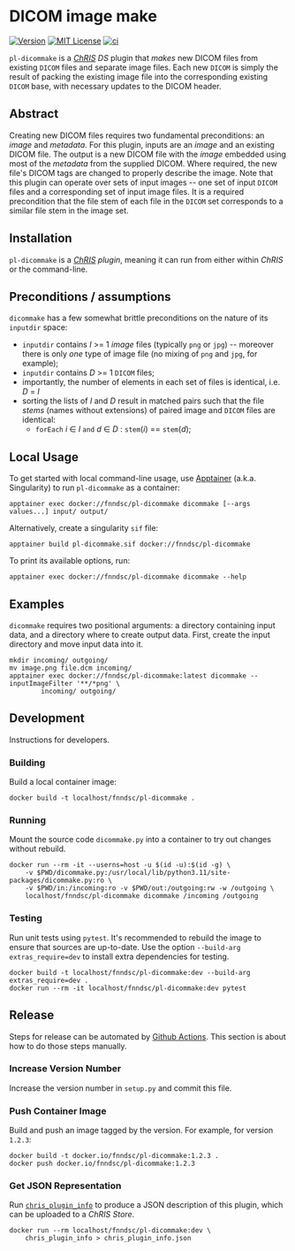 # DICOM image make

[![Version](https://img.shields.io/docker/v/fnndsc/pl-dicommake?sort=semver)](https://hub.docker.com/r/fnndsc/pl-dicommake)
[![MIT License](https://img.shields.io/github/license/fnndsc/pl-dicommake)](https://github.com/FNNDSC/pl-dicommake/blob/main/LICENSE)
[![ci](https://github.com/FNNDSC/pl-dicommake/actions/workflows/ci.yml/badge.svg)](https://github.com/FNNDSC/pl-dicommake/actions/workflows/ci.yml)

`pl-dicommake` is a [_ChRIS_](https://chrisproject.org/) _DS_ plugin that _makes_ new DICOM files from existing `DICOM` files and separate image files. Each new `DICOM` is simply the result of packing the existing image file into the corresponding existing `DICOM` base, with necessary updates to the DICOM header. 

## Abstract

Creating new DICOM files requires two fundamental preconditions: an _image_ and _metadata_. For this plugin, inputs are an _image_ and an existing DICOM file. The output is a new DICOM file with the _image_ embedded using most of the _metadata_ from the supplied DICOM. Where required, the new file's DICOM tags are changed to properly describe the image. Note that this plugin can operate over sets of input images -- one set of input `DICOM` files and a corresponding set of input image files. It is a required precondition that the file stem of each file in the `DICOM` set corresponds to a similar file stem in the image set.

## Installation

`pl-dicommake` is a _[ChRIS](https://chrisproject.org/) plugin_, meaning it can run from either within _ChRIS_ or the command-line.

## Preconditions / assumptions

`dicommake` has a few somewhat brittle preconditions on the nature of its `inputdir` space:

* `inputdir` contains _I_ >= 1 _image_ files (typically `png` or `jpg`) -- moreover there is only _one_ type of image file (no mixing of `png` and `jpg`, for example);
* `inputdir` contains _D_ >= 1 `DICOM` files;
* importantly, the number of elements in each set of files is identical, i.e. _D_ = _I_
* sorting the lists of _I_ and _D_ result in matched pairs such that the file _stems_ (names without extensions) of paired image and `DICOM` files are identical:
    * `forEach` _i_ ∈ _I_ `and` _d_ ∈ _D_ : `stem`(_i_) == `stem`(_d_);


## Local Usage

To get started with local command-line usage, use [Apptainer](https://apptainer.org/) (a.k.a. Singularity) to run `pl-dicommake` as a container:

```shell
apptainer exec docker://fnndsc/pl-dicommake dicommake [--args values...] input/ output/
```

Alternatively, create a singularity `sif` file:

```shell
apptainer build pl-dicommake.sif docker://fnndsc/pl-dicommake
```

To print its available options, run:

```shell
apptainer exec docker://fnndsc/pl-dicommake dicommake --help
```

## Examples

`dicommake` requires two positional arguments: a directory containing input data, and a directory where to create output data. First, create the input directory and move input data into it.

```shell
mkdir incoming/ outgoing/
mv image.png file.dcm incoming/
apptainer exec docker://fnndsc/pl-dicommake:latest dicommake --inputImageFilter '**/*png' \
        incoming/ outgoing/
```

## Development

Instructions for developers.

### Building

Build a local container image:

```shell
docker build -t localhost/fnndsc/pl-dicommake .
```

### Running

Mount the source code `dicommake.py` into a container to try out changes without rebuild.

```shell
docker run --rm -it --userns=host -u $(id -u):$(id -g) \
    -v $PWD/dicommake.py:/usr/local/lib/python3.11/site-packages/dicommake.py:ro \
    -v $PWD/in:/incoming:ro -v $PWD/out:/outgoing:rw -w /outgoing \
    localhost/fnndsc/pl-dicommake dicommake /incoming /outgoing
```

### Testing

Run unit tests using `pytest`.
It's recommended to rebuild the image to ensure that sources are up-to-date.
Use the option `--build-arg extras_require=dev` to install extra dependencies for testing.

```shell
docker build -t localhost/fnndsc/pl-dicommake:dev --build-arg extras_require=dev .
docker run --rm -it localhost/fnndsc/pl-dicommake:dev pytest
```

## Release

Steps for release can be automated by [Github Actions](.github/workflows/ci.yml). This section is about how to do those steps manually.

### Increase Version Number

Increase the version number in `setup.py` and commit this file.

### Push Container Image

Build and push an image tagged by the version. For example, for version `1.2.3`:

```
docker build -t docker.io/fnndsc/pl-dicommake:1.2.3 .
docker push docker.io/fnndsc/pl-dicommake:1.2.3
```

### Get JSON Representation

Run [`chris_plugin_info`](https://github.com/FNNDSC/chris_plugin#usage)
to produce a JSON description of this plugin, which can be uploaded to a _ChRIS Store_.

```shell
docker run --rm localhost/fnndsc/pl-dicommake:dev \
    chris_plugin_info > chris_plugin_info.json
```

